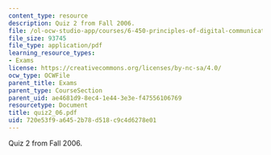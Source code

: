 ```yaml
---
content_type: resource
description: Quiz 2 from Fall 2006.
file: /ol-ocw-studio-app/courses/6-450-principles-of-digital-communications-i-fall-2006/720e53f9a6452b78d518c9c4d6278e01_quiz2_06.pdf
file_size: 93745
file_type: application/pdf
learning_resource_types:
- Exams
license: https://creativecommons.org/licenses/by-nc-sa/4.0/
ocw_type: OCWFile
parent_title: Exams
parent_type: CourseSection
parent_uid: ae4681d9-8ec4-1e44-3e3e-f47556106769
resourcetype: Document
title: quiz2_06.pdf
uid: 720e53f9-a645-2b78-d518-c9c4d6278e01
---
```

Quiz 2 from Fall 2006.